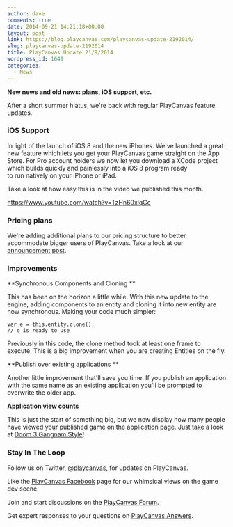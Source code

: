```yaml
---
author: dave
comments: true
date: 2014-09-21 14:21:18+00:00
layout: post
link: https://blog.playcanvas.com/playcanvas-update-2192014/
slug: playcanvas-update-2192014
title: PlayCanvas Update 21/9/2014
wordpress_id: 1649
categories:
  - News
---
```


**New news and old news: plans, iOS support, etc.**

After a short summer hiatus, we're back with regular PlayCanvas feature updates.

### iOS Support

In light of the launch of iOS 8 and the new iPhones. We've launched a great new feature which lets you get your PlayCanvas game straight on the App Store. For Pro account holders we now let you download a XCode project which builds quickly and painlessly into a iOS 8 program ready to run natively on your iPhone or iPad.

Take a look at how easy this is in the video we published this month.

https://www.youtube.com/watch?v=TzHn60xlqCc

### Pricing plans

We're adding additional plans to our pricing structure to better accommodate bigger users of PlayCanvas. Take a look at our [announcement post](http://blog.playcanvas.com/new-plans/).

### Improvements

**Synchronous Components and Cloning
**

This has been on the horizon a little while. With this new update to the engine, adding components to an entity and cloning it into new entity are now synchronous. Making your code much simpler:

    var e = this.entity.clone();
    // e is ready to use

Previously in this code, the clone method took at least one frame to execute. This is a big improvement when you are creating Entities on the fly.

**Publish over existing applications
**

Another little improvement that'll save you time. If you publish an application with the same name as an existing application you'll be prompted to overwrite the older app.

**Application view counts**

This is just the start of something big, but we now display how many people have viewed your published game on the application page. Just take a look at [Doom 3 Gangnam Style](http://apps.playcanvas.com/will/doom3/gangnamstyle)!

### Stay In The Loop

Follow us on Twitter, [@playcanvas](https://twitter.com/playcanvas), for updates on PlayCanvas.

Like the [PlayCanvas Facebook](http://facebook.com/playcanvas) page for our whimsical views on the game dev scene.

Join and start discussions on the [PlayCanvas Forum](http://forum.playcanvas.com/).

Get expert responses to your questions on [PlayCanvas Answers](http://answers.playcanvas.com/).

